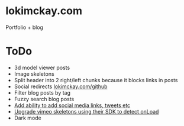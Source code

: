 # lokimckay.com

Portfolio + blog

# ToDo

- 3d model viewer posts
- Image skeletons
- Split header into 2 right/left chunks because it blocks links in posts
- Social redirects [lokimckay.com/github](lokimckay.com/github)
- Filter blog posts by tag
- Fuzzy search blog posts
- [Add ability to add social media links, tweets etc](https://github.com/saurabhnemade/react-twitter-embed)
- [Upgrade vimeo skeletons using their SDK to detect onLoad](https://developer.vimeo.com/player/sdk/basics)
- Dark mode
